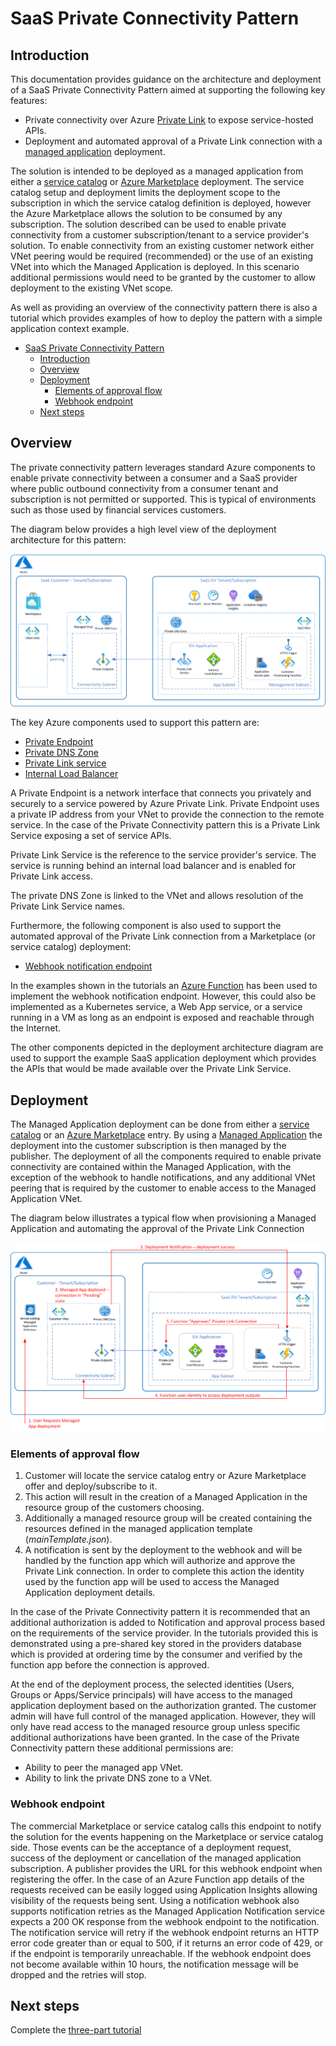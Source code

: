 # SaaS Private Connectivity Pattern

## Introduction

This documentation provides guidance on the architecture and deployment of a SaaS Private Connectivity Pattern aimed at supporting the following key features:

- Private connectivity over Azure [Private Link](https://azure.microsoft.com/en-us/services/private-link/) to expose service-hosted APIs.
- Deployment and automated approval of a Private Link connection with a [managed application](https://azure.microsoft.com/en-us/services/managed-applications/) deployment.

The solution is intended to be deployed as a managed application from either a [service catalog](https://azure.microsoft.com/en-us/services/managed-applications/) or [Azure Marketplace](https://azure.microsoft.com/en-us/services/managed-applications/) deployment. The service catalog setup and deployment limits the deployment scope to the subscription in which the service catalog definition is deployed, however the Azure Marketplace allows the solution to be consumed by any subscription. The solution described can be used to enable private connectivity from a customer subscription/tenant to a service provider's solution. To enable connectivity from an existing customer network either VNet peering would be required (recommended) or the use of an existing VNet into which the Managed Application is deployed.  In this scenario additional permissions would need to be granted by the customer to allow deployment to the existing VNet scope.

As well as providing an overview of the connectivity pattern there is also a tutorial which provides examples of how to deploy the pattern with a simple application context example.

- [SaaS Private Connectivity Pattern](#saas-private-connectivity-pattern)
  - [Introduction](#introduction)
  - [Overview](#overview)
  - [Deployment](#deployment)
    - [Elements of approval flow](#elements-of-approval-flow)
    - [Webhook endpoint](#webhook-endpoint)
  - [Next steps](#next-steps)

## Overview

The private connectivity pattern leverages standard Azure components to enable private connectivity between a consumer and a SaaS provider where public outbound connectivity from a consumer tenant and subscription is not permitted or supported. This is typical of environments such as those used by financial services customers.

The diagram below provides a high level view of the deployment architecture for this pattern:

![Architecture overview](./images/deployment_architecture.png)

The key Azure components used to support this pattern are:

- [Private Endpoint](https://docs.microsoft.com/en-us/azure/private-link/private-endpoint-overview)
- [Private DNS Zone](https://docs.microsoft.com/en-us/azure/dns/private-dns-overview)
- [Private Link service](https://docs.microsoft.com/en-us/azure/private-link/private-link-service-overview)
- [Internal Load Balancer](https://docs.microsoft.com/en-us/azure/load-balancer/load-balancer-overview)

A Private Endpoint is a network interface that connects you privately and securely to a service powered by Azure Private Link. Private Endpoint uses a private IP address from your VNet to provide the connection to the remote service. In the case of the Private Connectivity pattern this is a Private Link Service exposing a set of service APIs.

Private Link Service is the reference to the service provider's service. The service is running behind an internal load balancer and is enabled for Private Link access.

The private DNS Zone is linked to the VNet and allows resolution of the Private Link Service names.

Furthermore, the following component is also used to support the automated approval of the Private Link connection from a Marketplace (or service catalog) deployment:

- [Webhook notification endpoint](https://docs.microsoft.com/en-us/azure/azure-resource-manager/managed-applications/publish-notifications)

In the examples shown in the tutorials an [Azure Function](https://docs.microsoft.com/en-us/azure/azure-functions/functions-overview) has been used to implement the webhook notification endpoint. However, this could also be implemented as a Kubernetes service, a Web App service, or a service running in a VM as long as an endpoint is exposed and reachable through the Internet.

The other components depicted in the deployment architecture diagram are used to support the example SaaS application deployment which provides the APIs that would be made available over the Private Link Service.

## Deployment

The Managed Application deployment can be done from either a [service catalog](./docs/servicecatalog.md) or an [Azure Marketplace](./docs/marketplace.md) entry. By using a [Managed Application](https://docs.microsoft.com/en-us/azure/azure-resource-manager/managed-applications/overview) the deployment into the customer subscription is then managed by the publisher. The deployment of all the components required to enable private connectivity are contained within the Managed Application, with the exception of the webhook to handle notifications, and any additional VNet peering that is required by the customer to enable access to the Managed Application VNet.

The diagram below illustrates a typical flow when provisioning a Managed Application and automating the approval of the Private Link Connection

![flow](./images/flow.png)

### Elements of approval flow

1. Customer will locate the service catalog entry or Azure Marketplace offer and deploy/subscribe to it.
2. This action will result in the creation of a Managed Application in the resource group of the customers choosing.
3. Additionally a managed resource group will be created containing the resources defined in the managed application template (_mainTemplate.json_).
4. A notification is sent by the deployment to the webhook and will be handled by the function app which will authorize and approve the Private Link connection. In order to complete this action the identity used by the function app will be used to access the Managed Application deployment details.

In the case of the Private Connectivity pattern it is recommended that an additional authorization is added to Notification and approval process based on the requirements of the service provider. In the tutorials provided this is demonstrated using a pre-shared key stored in the providers database which is provided at ordering time by the consumer and verified by the function app before the connection is approved.

At the end of the deployment process, the selected identities (Users, Groups or Apps/Service principals) will have access to the managed application deployment based on the authorization granted. The customer admin will have full control of the managed application. However, they will only have read access to the managed resource group unless specific additional authorizations have been granted. In the case of the Private Connectivity pattern these additional permissions are:

- Ability to peer the managed app VNet.
- Ability to link the private DNS zone to a VNet.

### Webhook endpoint

The commercial Marketplace or service catalog calls this endpoint to notify the solution for the events happening on the Marketplace or service catalog side. Those events can be the acceptance of a deployment request, success of the deployment or cancellation of the managed application subscription. A publisher provides the URL for this webhook endpoint when registering the offer. In the case of an Azure Function app details of the requests received can be easily logged using Application Insights allowing visibility of the requests being sent. Using a notification webhook also supports notification retries as the Managed Application Notification service expects a 200 OK response from the webhook endpoint to the notification. The notification service will retry if the webhook endpoint returns an HTTP error code greater than or equal to 500, if it returns an error code of 429, or if the endpoint is temporarily unreachable. If the webhook endpoint does not become available within 10 hours, the notification message will be dropped and the retries will stop.

## Next steps

Complete the [three-part tutorial](./docs/tutorial/)
